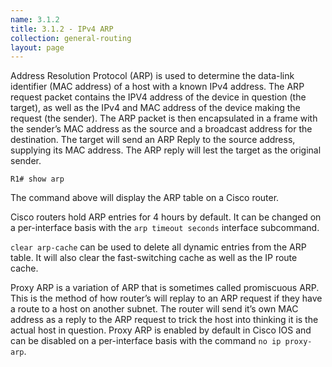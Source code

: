 ```yaml
---
name: 3.1.2
title: 3.1.2 - IPv4 ARP
collection: general-routing
layout: page
---
```

Address Resolution Protocol (ARP) is used to determine the data-link identifier (MAC address) of a host with a known IPv4 address. The ARP request packet contains the IPV4 address of the device in question (the target), as well as the IPv4 and MAC address of the device making the request (the sender). The ARP packet is then encapsulated in a frame with the sender’s MAC address as the source and a broadcast address for the destination. The target will send an ARP Reply to the source address, supplying its MAC address. The ARP reply will lest the target as the original sender.

```
R1# show arp
```
The command above will display the ARP table on a Cisco router.

Cisco routers hold ARP entries for 4 hours by default. It can be changed on a per-interface basis with the `arp timeout seconds` interface subcommand.

`clear arp-cache` can be used to delete all dynamic entries from the ARP table. It will also clear the fast-switching cache as well as the IP route cache.

Proxy ARP is a variation of ARP that is sometimes called promiscuous ARP. This is the method of how router’s will replay to an ARP request if they have a route to a host on another subnet. The router will send it’s own MAC address as a reply to the ARP request to trick the host into thinking it is the actual host in question. Proxy ARP is enabled by default in Cisco IOS and can be disabled on a per-interface basis with the command `no ip proxy-arp`.